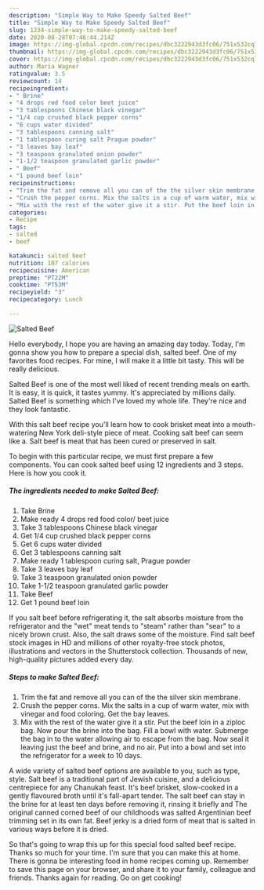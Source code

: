 ```yaml
---
description: "Simple Way to Make Speedy Salted Beef"
title: "Simple Way to Make Speedy Salted Beef"
slug: 1234-simple-way-to-make-speedy-salted-beef
date: 2020-08-28T07:46:44.214Z
image: https://img-global.cpcdn.com/recipes/dbc3222943d3fc06/751x532cq70/salted-beef-recipe-main-photo.jpg
thumbnail: https://img-global.cpcdn.com/recipes/dbc3222943d3fc06/751x532cq70/salted-beef-recipe-main-photo.jpg
cover: https://img-global.cpcdn.com/recipes/dbc3222943d3fc06/751x532cq70/salted-beef-recipe-main-photo.jpg
author: Maria Wagner
ratingvalue: 3.5
reviewcount: 14
recipeingredient:
- " Brine"
- "4 drops red food color beet juice"
- "3 tablespoons Chinese black vinegar"
- "1/4 cup crushed black pepper corns"
- "6 cups water divided"
- "3 tablespoons canning salt"
- "1 tablespoon curing salt Prague powder"
- "3 leaves bay leaf"
- "3 teaspoon granulated onion powder"
- "1-1/2 teaspoon granulated garlic powder"
- " Beef"
- "1 pound beef loin"
recipeinstructions:
- "Trim the fat and remove all you can of the the silver skin membrane."
- "Crush the pepper corns. Mix the salts in a cup of warm water, mix with vinegar and food coloring. Get the bay leaves."
- "Mix with the rest of the water give it a stir. Put the beef loin in a ziploc bag. Now pour the brine into the bag. Fill a bowl with water. Submerge the bag in to the water allowing air to escape from the bag. Now seal it leaving just the beef and brine, and no air. Put into a bowl and set into the refrigerator for a week to 10 days."
categories:
- Recipe
tags:
- salted
- beef

katakunci: salted beef 
nutrition: 107 calories
recipecuisine: American
preptime: "PT22M"
cooktime: "PT53M"
recipeyield: "3"
recipecategory: Lunch

---
```



![Salted Beef](https://img-global.cpcdn.com/recipes/dbc3222943d3fc06/751x532cq70/salted-beef-recipe-main-photo.jpg)

Hello everybody, I hope you are having an amazing day today. Today, I'm gonna show you how to prepare a special dish, salted beef. One of my favorites food recipes. For mine, I will make it a little bit tasty. This will be really delicious.

Salted Beef is one of the most well liked of recent trending meals on earth. It is easy, it is quick, it tastes yummy. It's appreciated by millions daily. Salted Beef is something which I've loved my whole life. They're nice and they look fantastic.

With this salt beef recipe you&#39;ll learn how to cook brisket meat into a mouth-watering New York deli-style piece of meat. Cooking salt beef can seem like a. Salt beef is meat that has been cured or preserved in salt.


To begin with this particular recipe, we must first prepare a few components. You can cook salted beef using 12 ingredients and 3 steps. Here is how you cook it.

<!--inarticleads1-->

##### The ingredients needed to make Salted Beef:

1. Take  Brine
1. Make ready 4 drops red food color/ beet juice
1. Take 3 tablespoons Chinese black vinegar
1. Get 1/4 cup crushed black pepper corns
1. Get 6 cups water divided
1. Get 3 tablespoons canning salt
1. Make ready 1 tablespoon curing salt, Prague powder
1. Take 3 leaves bay leaf
1. Take 3 teaspoon granulated onion powder
1. Take 1-1/2 teaspoon granulated garlic powder
1. Take  Beef
1. Get 1 pound beef loin


If you salt beef before refrigerating it, the salt absorbs moisture from the refrigerator and the &#34;wet&#34; meat tends to &#34;steam&#34; rather than &#34;sear&#34; to a nicely brown crust. Also, the salt draws some of the moisture. Find salt beef stock images in HD and millions of other royalty-free stock photos, illustrations and vectors in the Shutterstock collection. Thousands of new, high-quality pictures added every day. 

<!--inarticleads2-->

##### Steps to make Salted Beef:

1. Trim the fat and remove all you can of the the silver skin membrane.
1. Crush the pepper corns. Mix the salts in a cup of warm water, mix with vinegar and food coloring. Get the bay leaves.
1. Mix with the rest of the water give it a stir. Put the beef loin in a ziploc bag. Now pour the brine into the bag. Fill a bowl with water. Submerge the bag in to the water allowing air to escape from the bag. Now seal it leaving just the beef and brine, and no air. Put into a bowl and set into the refrigerator for a week to 10 days.


A wide variety of salted beef options are available to you, such as type, style. Salt beef is a traditional part of Jewish cuisine, and a delicious centrepiece for any Chanukah feast. It&#39;s beef brisket, slow-cooked in a gently flavoured broth until it&#39;s fall-apart tender. The salt beef can stay in the brine for at least ten days before removing it, rinsing it briefly and The original canned corned beef of our childhoods was salted Argentinian beef trimming set in its own fat. Beef jerky is a dried form of meat that is salted in various ways before it is dried. 

So that's going to wrap this up for this special food salted beef recipe. Thanks so much for your time. I'm sure that you can make this at home. There is gonna be interesting food in home recipes coming up. Remember to save this page on your browser, and share it to your family, colleague and friends. Thanks again for reading. Go on get cooking!
